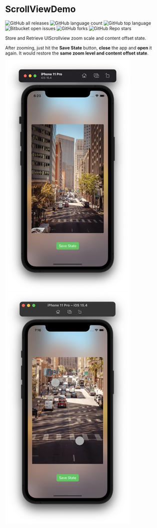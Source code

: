 
# ScrollViewDemo
  
![GitHub all releases](https://img.shields.io/github/downloads/m-afham/SensorMotionEffect/total)
![GitHub language count](https://img.shields.io/github/languages/count/m-afham/SensorMotionEffect) 
![GitHub top language](https://img.shields.io/github/languages/top/m-afham/SensorMotionEffect?color=yellow) 
![Bitbucket open issues](https://img.shields.io/bitbucket/issues/m-afham/SensorMotionEffect)
![GitHub forks](https://img.shields.io/github/forks/m-afham/SensorMotionEffect?style=social)
![GitHub Repo stars](https://img.shields.io/github/stars/m-afham/SensorMotionEffect?style=social)

Store and Retrieve UIScrollview zoom scale and content offset state.

After zooming, just hit the **Save State** button, **close** the app and **open** it again. It would restore the **same zoom level and content offset state**.

<img width="400" alt="Demo" src="https://github.com/m-afham/ScrollViewDemo/blob/master/ScrollStateDemo/ScreenShots/Pic1.png"> <img width="400" alt="Demo" src="https://github.com/m-afham/ScrollViewDemo/blob/master/ScrollStateDemo/ScreenShots/Pic2.png">
